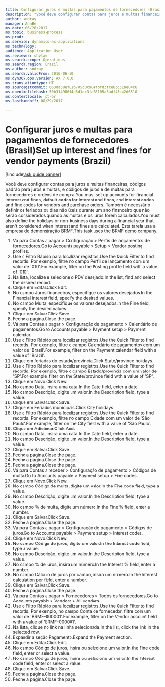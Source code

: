 ```yaml
--- 
title: Configurar juros e multas para pagamentos de fornecedores (Brasil)
description: "Você deve configurar contas para juros e multas financeiras, códigos padrão para juros e multas, e códigos de juros e de multas para fornecedores e ordens de compra."
author: sndray
manager: AnnBe
ms.date: 06/26/2017
ms.topic: business-process
ms.prod: 
ms.service: dynamics-ax-applications
ms.technology: 
audience: Application User
ms.reviewer: shylaw
ms.search.scope: Operations
ms.search.region: Brazil
ms.author: sndray
ms.search.validFrom: 2016-06-30
ms.dyn365.ops.version: AX 7.0.0
ms.translationtype: HT
ms.sourcegitcommit: 663da58ef01b705c0c984fbfd3fce8bc31be04c6
ms.openlocfilehash: 50b314986f4e5d1ac3fa78105a3adf47c42d6510
ms.contentlocale: pt-br
ms.lasthandoff: 08/29/2017

---
```

# <a name="set-up-interest-and-fines-for-vendor-payments-brazil"></a><span data-ttu-id="eb5b9-103">Configurar juros e multas para pagamentos de fornecedores (Brasil)</span><span class="sxs-lookup"><span data-stu-id="eb5b9-103">Set up interest and fines for vendor payments (Brazil)</span></span>

[!include[task guide banner](../../includes/task-guide-banner.md)]

<span data-ttu-id="eb5b9-104">Você deve configurar contas para juros e multas financeiras, códigos padrão para juros e multas, e códigos de juros e de multas para fornecedores e ordens de compra.</span><span class="sxs-lookup"><span data-stu-id="eb5b9-104">You must set up accounts for financial interest and fines, default codes for interest and fines, and interest codes and fine codes for vendors and purchase orders.</span></span> <span data-ttu-id="eb5b9-105">Também é necessário definir os feriados ou dias não úteis durante um ano financeiro que não serão considerados quando as multas e os juros forem calculados.</span><span class="sxs-lookup"><span data-stu-id="eb5b9-105">You must also define the holidays or non-business days during a financial year that aren't considered when interest and fines are calculated.</span></span>  <span data-ttu-id="eb5b9-106">Esta tarefa usa a empresa de demonstração BRMF.</span><span class="sxs-lookup"><span data-stu-id="eb5b9-106">This task uses the BRMF demo company.</span></span>

1. <span data-ttu-id="eb5b9-107">Vá para Contas a pagar > Configuração > Perfis de lançamentos de fornecedores.</span><span class="sxs-lookup"><span data-stu-id="eb5b9-107">Go to Accounts payable > Setup > Vendor posting profiles.</span></span>
2. <span data-ttu-id="eb5b9-108">Use o Filtro Rápido para localizar registros.</span><span class="sxs-lookup"><span data-stu-id="eb5b9-108">Use the Quick Filter to find records.</span></span> <span data-ttu-id="eb5b9-109">Por exemplo, filtre no campo Perfil de lançamento com um valor de '010'.</span><span class="sxs-lookup"><span data-stu-id="eb5b9-109">For example, filter on the Posting profile field with a value of '010'.</span></span>
3. <span data-ttu-id="eb5b9-110">Na lista, localize e selecione o PDV desejado.</span><span class="sxs-lookup"><span data-stu-id="eb5b9-110">In the list, find and select the desired record.</span></span>
4. <span data-ttu-id="eb5b9-111">Clique em Editar.</span><span class="sxs-lookup"><span data-stu-id="eb5b9-111">Click Edit.</span></span>
5. <span data-ttu-id="eb5b9-112">No campo Juros financeiros, especifique os valores desejados.</span><span class="sxs-lookup"><span data-stu-id="eb5b9-112">In the Financial interest field, specify the desired values.</span></span>
6. <span data-ttu-id="eb5b9-113">No campo Multa, especifique os valores desejados.</span><span class="sxs-lookup"><span data-stu-id="eb5b9-113">In the Fine field, specify the desired values.</span></span>
7. <span data-ttu-id="eb5b9-114">Clique em Salvar.</span><span class="sxs-lookup"><span data-stu-id="eb5b9-114">Click Save.</span></span>
8. <span data-ttu-id="eb5b9-115">Feche a página.</span><span class="sxs-lookup"><span data-stu-id="eb5b9-115">Close the page.</span></span>
9. <span data-ttu-id="eb5b9-116">Vá para Contas a pagar > Configuração de pagamento > Calendário de pagamentos.</span><span class="sxs-lookup"><span data-stu-id="eb5b9-116">Go to Accounts payable > Payment setup > Payment calendar.</span></span>
10. <span data-ttu-id="eb5b9-117">Use o Filtro Rápido para localizar registros.</span><span class="sxs-lookup"><span data-stu-id="eb5b9-117">Use the Quick Filter to find records.</span></span> <span data-ttu-id="eb5b9-118">Por exemplo, filtre o campo Calendário de pagamentos com um valor de 'Brasil'.</span><span class="sxs-lookup"><span data-stu-id="eb5b9-118">For example, filter on the Payment calendar field with a value of 'Brazil'.</span></span>
11. <span data-ttu-id="eb5b9-119">Clique em feriados do estado/província.</span><span class="sxs-lookup"><span data-stu-id="eb5b9-119">Click State/province holidays.</span></span>
12. <span data-ttu-id="eb5b9-120">Use o Filtro Rápido para localizar registros.</span><span class="sxs-lookup"><span data-stu-id="eb5b9-120">Use the Quick Filter to find records.</span></span> <span data-ttu-id="eb5b9-121">Por exemplo, filtre o campo Estado/província com um valor de 'SP'.</span><span class="sxs-lookup"><span data-stu-id="eb5b9-121">For example, filter on the State/province field with a value of 'SP'.</span></span>
13. <span data-ttu-id="eb5b9-122">Clique em Novo.</span><span class="sxs-lookup"><span data-stu-id="eb5b9-122">Click New.</span></span>
14. <span data-ttu-id="eb5b9-123">No campo Data, insira uma data.</span><span class="sxs-lookup"><span data-stu-id="eb5b9-123">In the Date field, enter a date.</span></span>
15. <span data-ttu-id="eb5b9-124">No campo Descrição, digite um valor.</span><span class="sxs-lookup"><span data-stu-id="eb5b9-124">In the Description field, type a value.</span></span>
16. <span data-ttu-id="eb5b9-125">Clique em Salvar.</span><span class="sxs-lookup"><span data-stu-id="eb5b9-125">Click Save.</span></span>
17. <span data-ttu-id="eb5b9-126">Clique em Feriados municipais.</span><span class="sxs-lookup"><span data-stu-id="eb5b9-126">Click City holidays.</span></span>
18. <span data-ttu-id="eb5b9-127">Use o Filtro Rápido para localizar registros.</span><span class="sxs-lookup"><span data-stu-id="eb5b9-127">Use the Quick Filter to find records.</span></span> <span data-ttu-id="eb5b9-128">Por exemplo, filtre no campo Cidade com um valor de 'São Paulo'.</span><span class="sxs-lookup"><span data-stu-id="eb5b9-128">For example, filter on the City field with a value of 'São Paulo'.</span></span>
19. <span data-ttu-id="eb5b9-129">Clique em Adicionar.</span><span class="sxs-lookup"><span data-stu-id="eb5b9-129">Click Add.</span></span>
20. <span data-ttu-id="eb5b9-130">No campo Data, insira uma data.</span><span class="sxs-lookup"><span data-stu-id="eb5b9-130">In the Date field, enter a date.</span></span>
21. <span data-ttu-id="eb5b9-131">No campo Descrição, digite um valor.</span><span class="sxs-lookup"><span data-stu-id="eb5b9-131">In the Description field, type a value.</span></span>
22. <span data-ttu-id="eb5b9-132">Clique em Salvar.</span><span class="sxs-lookup"><span data-stu-id="eb5b9-132">Click Save.</span></span>
23. <span data-ttu-id="eb5b9-133">Feche a página.</span><span class="sxs-lookup"><span data-stu-id="eb5b9-133">Close the page.</span></span>
24. <span data-ttu-id="eb5b9-134">Feche a página.</span><span class="sxs-lookup"><span data-stu-id="eb5b9-134">Close the page.</span></span>
25. <span data-ttu-id="eb5b9-135">Feche a página.</span><span class="sxs-lookup"><span data-stu-id="eb5b9-135">Close the page.</span></span>
26. <span data-ttu-id="eb5b9-136">Vá para Contas a receber > Configuração de pagamento > Códigos de multa.</span><span class="sxs-lookup"><span data-stu-id="eb5b9-136">Go to Accounts payable > Payment setup > Fine codes.</span></span>
27. <span data-ttu-id="eb5b9-137">Clique em Novo.</span><span class="sxs-lookup"><span data-stu-id="eb5b9-137">Click New.</span></span>
28. <span data-ttu-id="eb5b9-138">No campo Código de multa, digite um valor.</span><span class="sxs-lookup"><span data-stu-id="eb5b9-138">In the Fine code field, type a value.</span></span>
29. <span data-ttu-id="eb5b9-139">No campo Descrição, digite um valor.</span><span class="sxs-lookup"><span data-stu-id="eb5b9-139">In the Description field, type a value.</span></span>
30. <span data-ttu-id="eb5b9-140">No campo % de multa, digite um número.</span><span class="sxs-lookup"><span data-stu-id="eb5b9-140">In the Fine % field, enter a number.</span></span>
31. <span data-ttu-id="eb5b9-141">Clique em Salvar.</span><span class="sxs-lookup"><span data-stu-id="eb5b9-141">Click Save.</span></span>
32. <span data-ttu-id="eb5b9-142">Feche a página.</span><span class="sxs-lookup"><span data-stu-id="eb5b9-142">Close the page.</span></span>
33. <span data-ttu-id="eb5b9-143">Vá para Contas a pagar > Configuração de pagamento > Códigos de juros.</span><span class="sxs-lookup"><span data-stu-id="eb5b9-143">Go to Accounts payable > Payment setup > Interest codes.</span></span>
34. <span data-ttu-id="eb5b9-144">Clique em Novo.</span><span class="sxs-lookup"><span data-stu-id="eb5b9-144">Click New.</span></span>
35. <span data-ttu-id="eb5b9-145">No campo Código de juros, digite um valor.</span><span class="sxs-lookup"><span data-stu-id="eb5b9-145">In the Interest code field, type a value.</span></span>
36. <span data-ttu-id="eb5b9-146">No campo Descrição, digite um valor.</span><span class="sxs-lookup"><span data-stu-id="eb5b9-146">In the Description field, type a value.</span></span>
37. <span data-ttu-id="eb5b9-147">No campo % de juros, insira um número.</span><span class="sxs-lookup"><span data-stu-id="eb5b9-147">In the Interest % field, enter a number.</span></span>
38. <span data-ttu-id="eb5b9-148">No campo Cálculo de juros por campo, insira um número.</span><span class="sxs-lookup"><span data-stu-id="eb5b9-148">In the Interest calculation per field, enter a number.</span></span>
39. <span data-ttu-id="eb5b9-149">Clique em Salvar.</span><span class="sxs-lookup"><span data-stu-id="eb5b9-149">Click Save.</span></span>
40. <span data-ttu-id="eb5b9-150">Feche a página.</span><span class="sxs-lookup"><span data-stu-id="eb5b9-150">Close the page.</span></span>
41. <span data-ttu-id="eb5b9-151">Vá para Contas a pagar > Fornecedores > Todos os fornecedores.</span><span class="sxs-lookup"><span data-stu-id="eb5b9-151">Go to Accounts payable > Vendors > All vendors.</span></span>
42. <span data-ttu-id="eb5b9-152">Use o Filtro Rápido para localizar registros.</span><span class="sxs-lookup"><span data-stu-id="eb5b9-152">Use the Quick Filter to find records.</span></span> <span data-ttu-id="eb5b9-153">Por exemplo, no campo Conta de fornecedor, filtre com um valor de 'BRMF-000001'.</span><span class="sxs-lookup"><span data-stu-id="eb5b9-153">For example, filter on the Vendor account field with a value of 'BRMF-000001'.</span></span>
43. <span data-ttu-id="eb5b9-154">Na lista, clique no link na linha selecionada.</span><span class="sxs-lookup"><span data-stu-id="eb5b9-154">In the list, click the link in the selected row.</span></span>
44. <span data-ttu-id="eb5b9-155">Expandir a seção Pagamento.</span><span class="sxs-lookup"><span data-stu-id="eb5b9-155">Expand the Payment section.</span></span>
45. <span data-ttu-id="eb5b9-156">Clique em Editar.</span><span class="sxs-lookup"><span data-stu-id="eb5b9-156">Click Edit.</span></span>
46. <span data-ttu-id="eb5b9-157">No campo Código de juros, insira ou selecione um valor.</span><span class="sxs-lookup"><span data-stu-id="eb5b9-157">In the Fine code field, enter or select a value.</span></span>
47. <span data-ttu-id="eb5b9-158">No campo Código de juros, insira ou selecione um valor.</span><span class="sxs-lookup"><span data-stu-id="eb5b9-158">In the Interest code field, enter or select a value.</span></span>
48. <span data-ttu-id="eb5b9-159">Clique em Salvar.</span><span class="sxs-lookup"><span data-stu-id="eb5b9-159">Click Save.</span></span>
49. <span data-ttu-id="eb5b9-160">Feche a página.</span><span class="sxs-lookup"><span data-stu-id="eb5b9-160">Close the page.</span></span>
50. <span data-ttu-id="eb5b9-161">Feche a página.</span><span class="sxs-lookup"><span data-stu-id="eb5b9-161">Close the page.</span></span>


